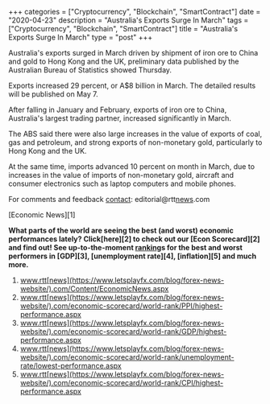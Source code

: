 +++
categories = ["Cryptocurrency", "Blockchain", "SmartContract"]
date = "2020-04-23"
description = "Australia's Exports Surge In March"
tags = ["Cryptocurrency", "Blockchain", "SmartContract"]
title = "Australia's Exports Surge In March"
type = "post"
+++

Australia's exports surged in March driven by shipment of iron ore to
China and gold to Hong Kong and the UK, preliminary data published by
the Australian Bureau of Statistics showed Thursday.

Exports increased 29 percent, or A$8 billion in March. The detailed
results will be published on May 7.

After falling in January and February, exports of iron ore to China,
Australia's largest trading partner, increased significantly in March.

The ABS said there were also large increases in the value of exports of
coal, gas and petroleum, and strong exports of non-monetary gold,
particularly to Hong Kong and the UK.

At the same time, imports advanced 10 percent on month in March, due to
increases in the value of imports of non-monetary gold, aircraft and
consumer electronics such as laptop computers and mobile phones.

For comments and feedback [contact](https://www.playgroundfx.com/contact/): editorial@rtt[news](https://www.letsplayfx.com/blog/forex-news-website/).com

[Economic News][1]

 **What parts of the world are seeing the best (and worst) economic
performances lately? Click[here][2] to check out our [Econ Scorecard][2]
and find out! See up-to-the-moment [ranking](https://www.playgroundfx.com/blog/crypto-exchange-ranking/)s for the best and worst
performers in [GDP][3], [unemployment rate][4], [inflation][5] and much
more.**

   1. www.rtt[news](https://www.letsplayfx.com/blog/forex-news-website/).com/Content/EconomicNews.aspx
   2. www.rtt[news](https://www.letsplayfx.com/blog/forex-news-website/).com/economic-scorecard/world-rank/PPI/highest-performance.aspx
   3. www.rtt[news](https://www.letsplayfx.com/blog/forex-news-website/).com/economic-scorecard/world-rank/GDP/highest-performance.aspx
   4. www.rtt[news](https://www.letsplayfx.com/blog/forex-news-website/).com/economic-scorecard/world-rank/unemployment-rate/lowest-performance.aspx
   5. www.rtt[news](https://www.letsplayfx.com/blog/forex-news-website/).com/economic-scorecard/world-rank/CPI/highest-performance.aspx